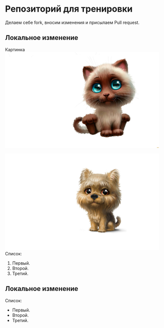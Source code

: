 # Репозиторий для тренировки

Делаем себе fork, вносим изменения и присылаем Pull request.

## Локальное изменение 

Картинка
![cat pic](cat.jpg) 

![dog pic](dog.jpg) 
Список:

1. Первый.
2. Второй. 
3. Третий.
## Локальное изменение

Список:

* Первый.
* Второй. 
* Третий. 


[def]: dog.jpg
